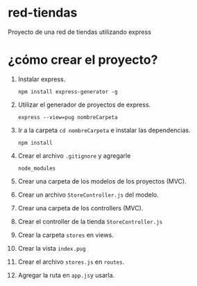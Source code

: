# red-tiendas

Proyecto de una red de tiendas utilizando express

# ¿cómo crear el proyecto?

1. Instalar express.
   ```
   npm install express-generator -g
   ```
2. Utilizar el generador de proyectos de express.
   ```
   express --view=pug nombreCarpeta
   ```
3. Ir a la carpeta `cd nombreCarpeta` e instalar las dependencias.
   ```
   npm install
   ```
4. Crear el archivo `.gitignore` y agregarle
   ```
   node_modules
   ```
5. Crear una carpeta de los modelos de los proyectos (MVC).

6. Crear un archivo `StoreController.js` del modelo.

7. Crear una carpeta de los controllers (MVC).

8. Crear el controller de la tienda `StoreController.js`

9. Crear la carpeta `stores` en views.

10. Crear la vista `index.pug`

11. Crear el archivo `stores.js` en `routes`.

12. Agregar la ruta en `app.js`y usarla.
